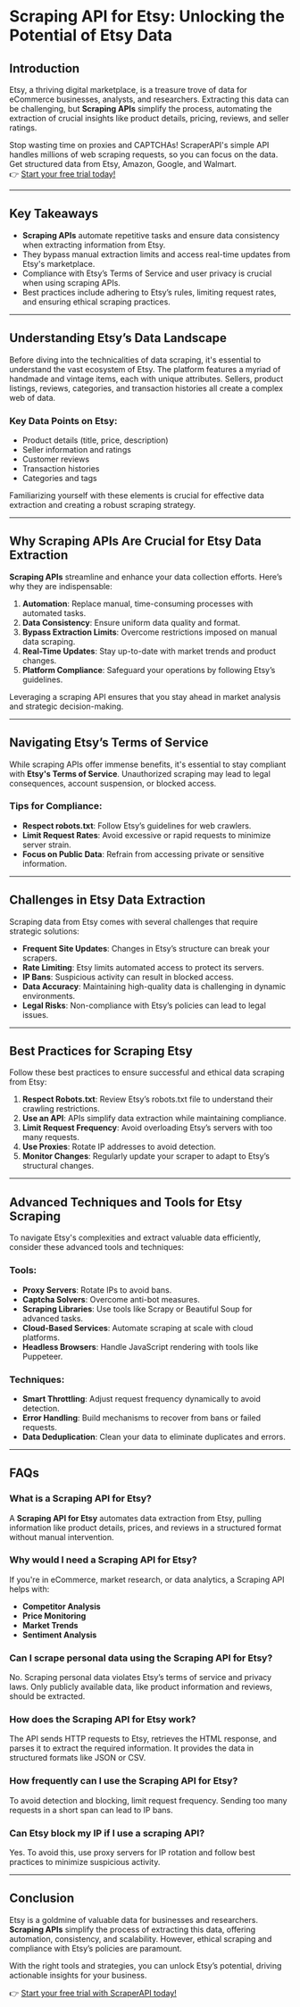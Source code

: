 # Scraping API for Etsy: Unlocking the Potential of Etsy Data

## Introduction

Etsy, a thriving digital marketplace, is a treasure trove of data for eCommerce businesses, analysts, and researchers. Extracting this data can be challenging, but **Scraping APIs** simplify the process, automating the extraction of crucial insights like product details, pricing, reviews, and seller ratings.

Stop wasting time on proxies and CAPTCHAs! ScraperAPI's simple API handles millions of web scraping requests, so you can focus on the data. Get structured data from Etsy, Amazon, Google, and Walmart.  
👉 [Start your free trial today!](https://bit.ly/Scraperapi)

---

## Key Takeaways

- **Scraping APIs** automate repetitive tasks and ensure data consistency when extracting information from Etsy.
- They bypass manual extraction limits and access real-time updates from Etsy's marketplace.
- Compliance with Etsy’s Terms of Service and user privacy is crucial when using scraping APIs.
- Best practices include adhering to Etsy’s rules, limiting request rates, and ensuring ethical scraping practices.

---

## Understanding Etsy’s Data Landscape

Before diving into the technicalities of data scraping, it's essential to understand the vast ecosystem of Etsy. The platform features a myriad of handmade and vintage items, each with unique attributes. Sellers, product listings, reviews, categories, and transaction histories all create a complex web of data. 

### Key Data Points on Etsy:
- Product details (title, price, description)
- Seller information and ratings
- Customer reviews
- Transaction histories
- Categories and tags

Familiarizing yourself with these elements is crucial for effective data extraction and creating a robust scraping strategy.

---

## Why Scraping APIs Are Crucial for Etsy Data Extraction

**Scraping APIs** streamline and enhance your data collection efforts. Here’s why they are indispensable:

1. **Automation**: Replace manual, time-consuming processes with automated tasks.
2. **Data Consistency**: Ensure uniform data quality and format.
3. **Bypass Extraction Limits**: Overcome restrictions imposed on manual data scraping.
4. **Real-Time Updates**: Stay up-to-date with market trends and product changes.
5. **Platform Compliance**: Safeguard your operations by following Etsy’s guidelines.

Leveraging a scraping API ensures that you stay ahead in market analysis and strategic decision-making.

---

## Navigating Etsy’s Terms of Service

While scraping APIs offer immense benefits, it's essential to stay compliant with **Etsy's Terms of Service**. Unauthorized scraping may lead to legal consequences, account suspension, or blocked access.

### Tips for Compliance:
- **Respect robots.txt**: Follow Etsy’s guidelines for web crawlers.
- **Limit Request Rates**: Avoid excessive or rapid requests to minimize server strain.
- **Focus on Public Data**: Refrain from accessing private or sensitive information.

---

## Challenges in Etsy Data Extraction

Scraping data from Etsy comes with several challenges that require strategic solutions:

- **Frequent Site Updates**: Changes in Etsy’s structure can break your scrapers.
- **Rate Limiting**: Etsy limits automated access to protect its servers.
- **IP Bans**: Suspicious activity can result in blocked access.
- **Data Accuracy**: Maintaining high-quality data is challenging in dynamic environments.
- **Legal Risks**: Non-compliance with Etsy’s policies can lead to legal issues.

---

## Best Practices for Scraping Etsy

Follow these best practices to ensure successful and ethical data scraping from Etsy:

1. **Respect Robots.txt**: Review Etsy’s robots.txt file to understand their crawling restrictions.
2. **Use an API**: APIs simplify data extraction while maintaining compliance.
3. **Limit Request Frequency**: Avoid overloading Etsy’s servers with too many requests.
4. **Use Proxies**: Rotate IP addresses to avoid detection.
5. **Monitor Changes**: Regularly update your scraper to adapt to Etsy’s structural changes.

---

## Advanced Techniques and Tools for Etsy Scraping

To navigate Etsy's complexities and extract valuable data efficiently, consider these advanced tools and techniques:

### Tools:
- **Proxy Servers**: Rotate IPs to avoid bans.
- **Captcha Solvers**: Overcome anti-bot measures.
- **Scraping Libraries**: Use tools like Scrapy or Beautiful Soup for advanced tasks.
- **Cloud-Based Services**: Automate scraping at scale with cloud platforms.
- **Headless Browsers**: Handle JavaScript rendering with tools like Puppeteer.

### Techniques:
- **Smart Throttling**: Adjust request frequency dynamically to avoid detection.
- **Error Handling**: Build mechanisms to recover from bans or failed requests.
- **Data Deduplication**: Clean your data to eliminate duplicates and errors.

---

## FAQs

### What is a Scraping API for Etsy?
A **Scraping API for Etsy** automates data extraction from Etsy, pulling information like product details, prices, and reviews in a structured format without manual intervention.

### Why would I need a Scraping API for Etsy?
If you're in eCommerce, market research, or data analytics, a Scraping API helps with:
- **Competitor Analysis**
- **Price Monitoring**
- **Market Trends**
- **Sentiment Analysis**

### Can I scrape personal data using the Scraping API for Etsy?
No. Scraping personal data violates Etsy’s terms of service and privacy laws. Only publicly available data, like product information and reviews, should be extracted.

### How does the Scraping API for Etsy work?
The API sends HTTP requests to Etsy, retrieves the HTML response, and parses it to extract the required information. It provides the data in structured formats like JSON or CSV.

### How frequently can I use the Scraping API for Etsy?
To avoid detection and blocking, limit request frequency. Sending too many requests in a short span can lead to IP bans.

### Can Etsy block my IP if I use a scraping API?
Yes. To avoid this, use proxy servers for IP rotation and follow best practices to minimize suspicious activity.

---

## Conclusion

Etsy is a goldmine of valuable data for businesses and researchers. **Scraping APIs** simplify the process of extracting this data, offering automation, consistency, and scalability. However, ethical scraping and compliance with Etsy’s policies are paramount. 

With the right tools and strategies, you can unlock Etsy’s potential, driving actionable insights for your business.

👉 [Start your free trial with ScraperAPI today!](https://bit.ly/Scraperapi)
